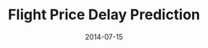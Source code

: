 ---
layout: default
modal-id: 3
title: "Flight Price Delay Prediction"
date: 2014-07-15
img: plane.png
alt: "Flight Price Delay Prediction"
project-date: "April 2014"
category: "End-to-End Machine Learning"
full_content: |

    <div style="text-align: center;">
        <img src="img/Python-logo-notext.svg" width="7%" alt="python">
        <!-- ------------------------------------- -->
        <img src="https://user-images.githubusercontent.com/1393562/190876627-da2d09cb-5ca0-4480-8eb8-830bdc0ddf64.svg" width="7%" alt="Plus Sign">
        <!-- ------------------------------------- -->
        <img src="img/Jupyter_logo.png" width="7%" alt="jupyter notebook">
        <!-- ------------------------------------- -->
        <img src="https://user-images.githubusercontent.com/1393562/190876627-da2d09cb-5ca0-4480-8eb8-830bdc0ddf64.svg" width="7%" alt="Plus Sign">
        <!-- ------------------------------------- -->
        <img src="img/GitHub_Invertocat_Logo.png" width="7%" alt="github">
        <!-- ------------------------------------- -->
        <img src="https://user-images.githubusercontent.com/1393562/190876627-da2d09cb-5ca0-4480-8eb8-830bdc0ddf64.svg" width="7%" alt="Plus Sign">
        <!-- ------------------------------------- -->
        <img src="img/Databricks_Logo.png" width="15%" alt="databrick">
        <!-- ------------------------------------- -->
        <img src="https://user-images.githubusercontent.com/1393562/190876627-da2d09cb-5ca0-4480-8eb8-830bdc0ddf64.svg" width="7%" alt="Plus Sign">
        <!-- ------------------------------------- -->
        <img src="img/SQL database.png" width="15%" alt="SQL database">
        <!-- ------------------------------------- -->
        <img src="https://user-images.githubusercontent.com/1393562/190876627-da2d09cb-5ca0-4480-8eb8-830bdc0ddf64.svg" width="7%" alt="Plus Sign">
        <!-- ------------------------------------- -->
        <img src="img/pysparks.jpeg" width="15%" alt="pyspark">
        <!-- ------------------------------------- -->
        <img src="https://user-images.githubusercontent.com/1393562/190876627-da2d09cb-5ca0-4480-8eb8-830bdc0ddf64.svg" width="7%" alt="Plus Sign">
        <!-- ------------------------------------- -->
        <img src="img/MLflow-logo-final-black.png" width="15%" alt="MLFlow">
        <!-- ------------------------------------- -->
        
    <div style="text-align: left;">
        <h6 class="section-title">Project Summary:</h6>
        <p>
        Flight delays pose a significant challenge within the airline industry, affecting both passengers' travel experiences and airlines' operational efficiency. As representatives of United Airlines, we recognize that mitigating flight delays is not only crucial for ensuring a smooth journey for our customers but also for maintaining our reputation and optimizing resources. According to data from the Bureau of Transportation Statistics (BTS), approximately 22.09% of United flights experienced delays in 2023. These delays can lead to financial losses, customer dissatisfaction, and operational disruptions, making it imperative for us to take proactive steps to address this issue.
        
        This project focused on reducing United Airlines flight delays by analyzing flight and weather data. Using datasets from the U.S. Department of Transportation and the National Oceanic and Atmospheric Administration (NOAA), the team processed over 12 million records. The main objective was to engineer features and select the optimal model to predict flight delays effectively.</p>
    </div>

    <div style="text-align: left;">
        <h6 class="section-title">Data Summary:</h6>
        <ol>
            <li>Data Size
                <ul>
                    <li>3 months: 1,401,363 rows</li>
                    <li>12 months: 5,811,854 rows</li>
                    <li> 60 months: 12, 926, 912 rows</li>
                </ul>
            </li>
            <li>29 Features
                <ul>
                    <li>6 numeric features</li>
                    <li>6 categorical features</li>
                    <li>7 features from PCA (from 17 numerical features)</li>
                </ul>
            </li>
        </ol>
    </div>

    <div style="text-align: left;">
        <h6 class="section-title">Model Pipeline:</h6>
        <p>The model pipeline consisted of several stages: data preprocessing, feature engineering, model selection, and hyperparameter tuning. Logistic regression, Random Forests, and Gradient Boosting Machines were considered, with the final pipeline optimized for performance and scalability using the entire dataset. The pipeline diagram below outline the entire process mentioned above in further details.</p>
    </div>

    <div style="text-align: center;">
        <img src="img\Projects\Flight Price Delay Prediction\model_pipeline.png" alt="model pipeline diagram" style="max-width: 100%; height: auto;">
    </div>

    <div style="text-align: center;">
    <em>Figure 1: Pipeline digram outlinig the data ingestion, preprocessing, modeling and model evaluation.</em>

    <div style="text-align: left;">
        <h6 class="section-title">Statistical Techniques:</h6>
        <p>Feature engineering techniques, including one-hot encoding and scaling, were applied to ensure model robustness. Various statistical methods, such as time series k-fold cross-validation, bootstrapping, and Principal Component Analysis (PCA), were used to improve model training efficiency and accuracy. Sampling methods, including downsampling and upsampling, were applied to balance the imbalanced dataset.</br>

        Due to the time-dependent nature of the dataset, the training, validation, and testing sets were split in a time series manner. We trained the model on the first three years of data to capture daily, weekly, monthly, and yearly trends. The model was then cross-validated on the fourth year's data, while the fifth year's data was used to evaluate the model's performance.
        </p>
    </div>

    <div style="text-align: left;">
        <h6 class="section-title">Model Performance Evaluation:</h6>
        <p>The evaluation compared the performance of XGBoost and a Multilayer Perceptron (MLP) model on a 60-month dataset. Both models were trained on the first three years, validated on the fourth, and tested on the fifth year. XGBoost was chosen as the best-performing model due to its higher F1 score and faster runtime compared to MLP.

        XGBoost's initial F1 score plateaued at 75.6%, but after tuning the scale_pos_weight hyperparameter to handle imbalanced data, it improved to 78.3%. Using time series cross-validation, the model's F1 score decreased to 73.3%, but on the held-out test set, it performed satisfactorily with an F1 score of 77.2%.</p>
    </div>

    <div style="text-align: center;">
        <table>
            <thead>
                <tr>
                    <th>Model</th>
                    <th>F1 Score (Train)</th>
                    <th>F1 Score (Validation)</th>
                    <th>Model Runs</th>
                    <th>Approx. Runtime</th>
                </tr>
            </thead>
            <tbody>
                <tr>
                    <td>XGBoost (XGB)</td>
                    <td>78.1%</td>
                    <td>77.6%</td>
                    <td>50</td>
                    <td>12~18 minutes</td>
                </tr>
                <tr>
                    <td>XGBoost (XGB) - Time Series Cross Validation</td>
                    <td>77.6%</td>
                    <td>73.3%</td>
                    <td>3</td>
                    <td>~15 minutes</td>
                </tr>
                <tr>
                    <td>XGBoost (XGB) - Holdout</td>
                    <td>77.9%</td>
                    <td>77.2%</td>
                    <td>1</td>
                    <td>12~18 minutes</td>
                </tr>
                <tr>
                    <td>Multilayer Perceptron (MLP)</td>
                    <td>75.1%</td>
                    <td>74.9%</td>
                    <td>3</td>
                    <td>20~40 minutes</td>
                </tr>
            </tbody>
        </table>
    </div>

    <div style="text-align: center;">
    <em>Figure 1: Table 1: Model Performance Comparison for XGBoost and Multilayer Perceptron (MLP).</em>

    <div style="text-align: left;">
        <h6 class="section-title">Achievements:</h6>
        <p>This project successfully demonstrates the effective use of advanced machine learning techniques, particularly with XGBoost and Multilayer Perceptron (MLP) models, to predict outcomes based on a 60-month dataset. Through careful application of feature engineering, hyperparameter tuning, and sampling methods, the XGBoost model emerged as the superior model due to its higher F1 score and faster runtime.</p>
        
        <h4>Key achievements include:</h4>
        <ul>
            <li><strong>Improved Model Performance:</strong> XGBoost achieved an F1 score of 78.3% after hyperparameter tuning, with its final test set F1 score of 77.2% proving its robustness.</li>
            <li><strong>Handling Imbalanced Data:</strong> By introducing the <code>scale_pos_weight</code> hyperparameter, the model efficiently addressed class imbalances, improving classification accuracy.</li>
            <li><strong>Efficient Runtime:</strong> XGBoost demonstrated faster runtimes compared to the MLP model, with 12-18 minutes per run, significantly improving the workflow's efficiency.</li>
            <li><strong>Time Series Cross-Validation:</strong> Despite an initial drop in F1 score during time series cross-validation, the model's satisfactory performance on the held-out test set reinforces its generalization capability.</li>
        </ul>
        <p>Overall, this project showcases the successful implementation of machine learning techniques to handle large, time-dependent datasets, and the effectiveness of XGBoost in achieving high model performance, making it a strong candidate for future predictive modeling tasks.</p>

    </div>

---